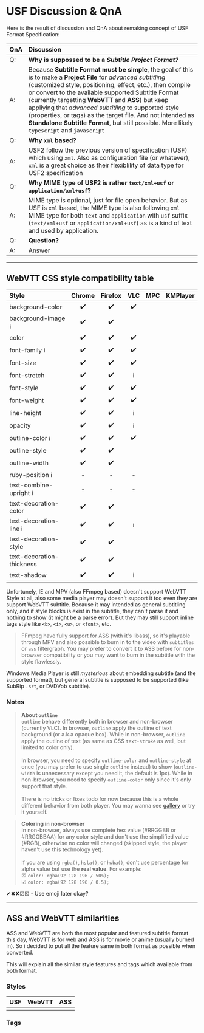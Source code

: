 # USF Discussion & QnA

Here is the result of discussion and QnA about remaking concept of USF Format Specification:

QnA | Discussion
:- | :-
Q: | **Why is suppossed to be a *Subtitle Project Format?***
A: | Because **Subtitle Format must be simple**, the goal of this is to make a **Project File** for *advanced subtitling* (customized style, positioning, effect, etc.), then compile or convert to the available supported Subtitle Format (currently targetting **WebVTT** and **ASS**) but keep appliying that *advanced subtitling* to supported style (properties, or tags) as the target file. And not intended as **Standalone Subtitle Format**, but still possible. More likely `typescript` and `javascript`
Q: | **Why `xml` based?**
A: | USF2 follow the previous version of specification (USF) which using `xml`. Also as configuration file (or whatever), `xml` is a great choice as their flexiblility of data type for USF2 specification
Q: | **Why MIME type of USF2 is rather `text/xml+usf` or `application/xml+usf`?**
A: | MIME type is optional, just for file open behavior. But as USF is `xml` based, the MIME type is also following `xml` MIME type for both `text` and `application` with `usf` suffix (`text/xml+usf` or `application/xml+usf`) as is a kind of text and used by application.
Q: | **Question?**
A: | Answer

---

<style>
  .i {
    cursor: help;
    user-select: none;
  }
</style>

## WebVTT CSS style compatibility table

Style | <span title="Google Chrome, and any chromiuim based release">Chrome</span> | <span title="Mozilla Firefox, and it's based programs">Firefox</span> | VLC | <span title="Media Player Classic">MPC</span> | KMPlayer
:- | :-: | :-: | :-: | :-: | :-:
background-color | :heavy_check_mark: | :heavy_check_mark: | :heavy_check_mark: |  |
background-image<span class="i" title="Only support gradient"> :information_source:</span> | :heavy_check_mark: | :heavy_check_mark: |  |  |
color | :heavy_check_mark: | :heavy_check_mark: | :heavy_check_mark: |  |
font-family<span class="i" title='Always use quote on "font-family" name, non-browser player may cannot parse it. Named value (eg: monospace) doesn&apos;t supported on non-browser'> :information_source:</span> | :heavy_check_mark: | :heavy_check_mark: | :heavy_check_mark: |  |
font-size | :heavy_check_mark: | :heavy_check_mark: | :heavy_check_mark: |  |
font-stretch | :heavy_check_mark: | :heavy_check_mark: | <span class="i" title='This still can be done with font-family name (eg: "Roboto Condensed")'>:information_source:</span> |  |
font-style | :heavy_check_mark: | :heavy_check_mark: | :heavy_check_mark: |  |
font-weight | :heavy_check_mark: | :heavy_check_mark: | :heavy_check_mark: |  |
line-height | :heavy_check_mark: | :heavy_check_mark: | <span class="i" title="New line space, margin, or position can interchange this">:information_source:</span> |  |
opacity | :heavy_check_mark: | :heavy_check_mark: | <span class="i" title="Color style can do this, use hex #RRGGBBAA, rgba(), hsla(), or hwba() but don't use percentage">:information_source:</span> |  |
outline-color [:information_source:](#notes "See notes below") | :heavy_check_mark: | :heavy_check_mark: | :heavy_check_mark: |  |
outline-style | :heavy_check_mark: | :heavy_check_mark: |  |  |
outline-width | :heavy_check_mark: | :heavy_check_mark: |  |  |
ruby-position<span class="i" title="Haven't been observed"> :information_source:</span> | - | - | - |  |
text-combine-upright<span class="i" title="Haven't been observed"> :information_source:</span> | - | - | - |  |
text-decoration-color | :heavy_check_mark: | :heavy_check_mark: |  |  |
text-decoration-line<span class="i" title="Only support underline and line-through (strikethrough)"> :information_source:</span> | :heavy_check_mark: | :heavy_check_mark: | <span class="i" title="Use inline <u> tag instead, only that supported"> :information_source:</span> |  |
text-decoration-style | :heavy_check_mark: | :heavy_check_mark: |  |  |
text-decoration-thickness | :heavy_check_mark: | :heavy_check_mark: |  |  |
text-shadow | :heavy_check_mark: | :heavy_check_mark: | <span class="i" title="ASS had this feature called shadow"> :information_source:</span> |  |

Unfortunely, IE and MPV (also FFmpeg based) doesn't support WebVTT Style at all, also some media player may doesn't support it too even they are support WebVTT subtitle. Because it may intended as general subtitling only, and if style blocks is exist in the subtitle, they can't parse it and nothing to show (it might be a parse error). But they may still support inline tags style like `<b>`, `<i>`, `<u>`, or `<font>`, etc.

>FFmpeg have fully support for ASS (with it's libass), so it's playable through MPV and also possible to burn in to the video with `subtitles` or `ass` filtergraph. You may prefer to convert it to ASS before for non-browser compatibility or you may want to burn in the subtitle with the style flawlessly.

Windows Media Player is still *mysterious* about embedding subtitle (and the supported format), but general subtitle is supposed to be supported (like SubRip `.srt`, or DVDVob subtitle).

### Notes

>**About `outline`**\
`outline` behave differently both in browser and non-browser (currently VLC). In browser, `outline` apply the outline of text background (or a.k.a opaque box). While in non-browser, `outline` apply the outline of text (as same as CSS `text-stroke` as well, but limited to color only).\
\
In browser, you need to specify `outline-color` and `outline-style` at once (you may prefer to use single `outline` instead) to show (`outline-width` is unnecessary except you need it, the default is 1px). While in non-browser, you need to specify `outline-color` only since it's only support that style.\
\
There is no tricks or fixes todo for now because this is a whole different behavior from both player. You may wanna see [gallery](gallery.md#usf-gallery) or try it yourself.

>**Coloring in non-browser**\
In non-browser, always use complete hex value (#RRGGBB or #RRGGBBAA) for any color style and don't use the simplified value (#RGB), otherwise no color will changed (skipped style, the player haven't use this technology yet).\
\
If you are using `rgba()`, `hsla()`, or `hwba()`, don't use percentage for alpha value but use the **real value**. For example:\
☒ `color: rgba(92 128 196 / 50%);`\
☑ `color: rgba(92 128 196 / 0.5);`

✔✖✘☑☒ - Use emoji later okay?

---

## ASS and WebVTT similarities

ASS and WebVTT are both the most popular and featured subtitle format this day, WebVTT is for web and ASS is for movie or anime (usually burned in). So i decided to put all the feature same in both format as possible when converted.

This will explain all the similar style features and tags which available from both format.

### Styles

USF | WebVTT | ASS
:-: | :-: | :-:
||

### Tags
